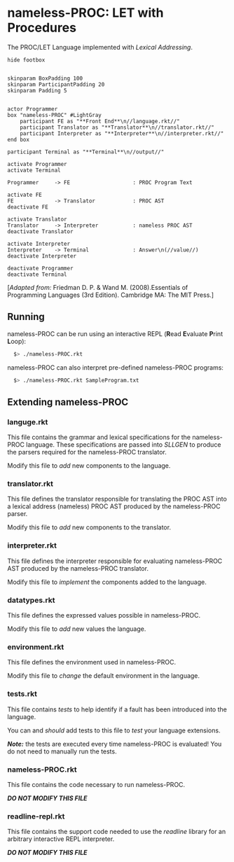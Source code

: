 # nameless-PROC: LET with Procedures

The PROC/LET Language implemented with *Lexical Addressing*.

```plantuml
hide footbox


skinparam BoxPadding 100
skinparam ParticipantPadding 20
skinparam Padding 5


actor Programmer
box "nameless-PROC" #LightGray
	participant FE as "**Front End**\n//language.rkt//"
	participant Translator as "**Translator**\n//translator.rkt//"
	participant Interpreter as "**Interpreter**\n//interpreter.rkt//"
end box

participant Terminal as "**Terminal**\n//output//"

activate Programmer
activate Terminal

Programmer     -> FE                    : PROC Program Text

activate FE
FE             -> Translator            : PROC AST
deactivate FE

activate Translator
Translator     -> Interpreter           : nameless PROC AST
deactivate Translator

activate Interpreter
Interpreter    -> Terminal              : Answer\n(//value//)
deactivate Interpreter

deactivate Programmer
deactivate Terminal
```

[*Adapted from:* Friedman D. P. & Wand M. (2008).Essentials of Programming Languages (3rd Edition). Cambridge MA: The MIT Press.]

## Running

nameless-PROC can be run using an interactive REPL (**R**ead **E**valuate **P**rint **L**oop):
```bash
  $> ./nameless-PROC.rkt
````

nameless-PROC can also interpret pre-defined nameless-PROC programs:
```bash
  $> ./nameless-PROC.rkt SampleProgram.txt
````


## Extending nameless-PROC

<!-- A brief summary of each component (racket file) of the nameless-PROC programming language is provided -->
### languge.rkt

This file contains the grammar and lexical specifications for the nameless-PROC language. These specifications are passed into *SLLGEN* to produce the parsers required for the nameless-PROC translator.

Modify this file to *add* new components to the language.

### translator.rkt

This file defines the translator responsible for translating the PROC AST into a lexical address (nameless) PROC AST produced by the nameless-PROC parser.

Modify this file to *add* new components to the translator.


### interpreter.rkt

This file defines the interpreter responsible for evaluating nameless-PROC AST produced by the nameless-PROC translator.

Modify this file to *implement* the components added to the language.


### datatypes.rkt

This file defines the expressed values possible in nameless-PROC.

Modify this file to *add* new values the language.


### environment.rkt

This file defines the environment used in nameless-PROC.

Modify this file to *change* the default environment in the language.


### tests.rkt

This file contains *tests* to help identify if a fault has been introduced into the language.

You can and *should* add tests to this file to *test* your language extensions.

***Note:*** the tests are executed every time nameless-PROC is evaluated! You do not need to manually run the tests. 

### nameless-PROC.rkt

This file contains the code necessary to run nameless-PROC.

***DO NOT MODIFY THIS FILE***

### readline-repl.rkt

This file contains the support code needed to use the *readline* library for an arbitrary interactive REPL interpreter.

***DO NOT MODIFY THIS FILE***